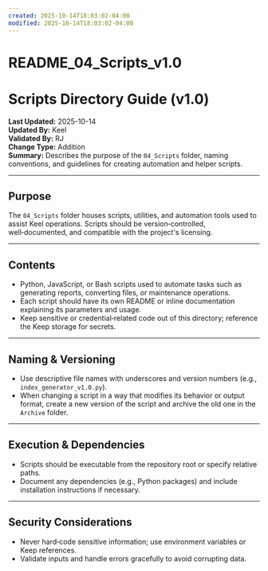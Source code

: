 ```yaml
---
created: 2025-10-14T18:03:02-04:00
modified: 2025-10-14T18:03:02-04:00
---
```


# README_04_Scripts_v1.0

# Scripts Directory Guide (v1.0)
**Last Updated:** 2025-10-14  
**Updated By:** Keel  
**Validated By:** RJ  
**Change Type:** Addition  
**Summary:** Describes the purpose of the `04_Scripts` folder, naming conventions, and guidelines for creating automation and helper scripts.

---

## Purpose
The `04_Scripts` folder houses scripts, utilities, and automation tools used to assist Keel operations. Scripts should be version‑controlled, well‑documented, and compatible with the project's licensing.

---

## Contents
- Python, JavaScript, or Bash scripts used to automate tasks such as generating reports, converting files, or maintenance operations.
- Each script should have its own README or inline documentation explaining its parameters and usage.
- Keep sensitive or credential‑related code out of this directory; reference the Keep storage for secrets.

---

## Naming & Versioning
- Use descriptive file names with underscores and version numbers (e.g., `index_generator_v1.0.py`).
- When changing a script in a way that modifies its behavior or output format, create a new version of the script and archive the old one in the `Archive` folder.

---

## Execution & Dependencies
- Scripts should be executable from the repository root or specify relative paths.
- Document any dependencies (e.g., Python packages) and include installation instructions if necessary.

---

## Security Considerations
- Never hard‑code sensitive information; use environment variables or Keep references.
- Validate inputs and handle errors gracefully to avoid corrupting data.